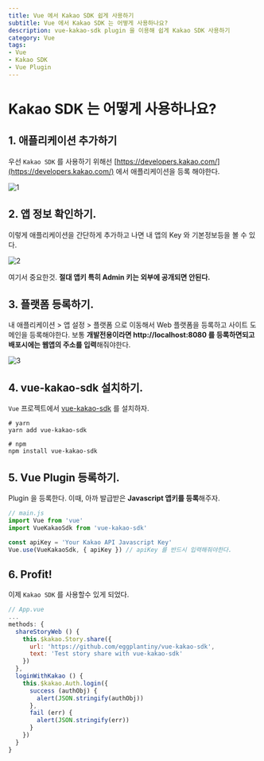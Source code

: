 ```yaml
---
title: Vue 에서 Kakao SDK 쉽게 사용하기
subtitle: Vue 에서 Kakao SDK 는 어떻게 사용하나요?
description: vue-kakao-sdk plugin 을 이용해 쉽게 Kakao SDK 사용하기
category: Vue
tags:
- Vue
- Kakao SDK
- Vue Plugin
---
```


# Kakao SDK 는 어떻게 사용하나요?

## 1. 애플리케이션 추가하기

우선 `Kakao SDK` 를 사용하기 위해선 [https://developers.kakao.com/](https://developers.kakao.com/) 에서 애플리케이션을 등록 해야한다.

![1](/images/vue-kakao-sdk/1.png)

## 2. 앱 정보 확인하기.

이렇게 애플리케이션을 간단하게 추가하고 나면 내 앱의 Key 와 기본정보등을 볼 수 있다.

![2](/images/vue-kakao-sdk/2.png)

여기서 중요한것. **절대 앱키 특히 Admin 키는 외부에 공개되면 안된다.**

## 3. 플랫폼 등록하기.

내 애플리케이션 > 앱 설정 > 플랫폼 으로 이동해서 Web 플랫폼을 등록하고 사이트 도메인을 등록해야한다. 보통 **개발전용이라면 http://localhost:8080 를 등록하면되고 배포시에는 웹앱의 주소를 입력**해줘야한다.

![3](/images/vue-kakao-sdk/3.png)

## 4. vue-kakao-sdk 설치하기.

`Vue` 프로젝트에서 [vue-kakao-sdk](https://github.com/eggplantiny/vue-kakao-sdk) 를 설치하자.

```text
# yarn
yarn add vue-kakao-sdk

# npm
npm install vue-kakao-sdk
```

## 5. Vue Plugin 등록하기.

Plugin 을 등록한다. 이때, 아까 발급받은 **Javascript 앱키를 등록**해주자.

```js
// main.js
import Vue from 'vue'
import VueKakaoSdk from 'vue-kakao-sdk'

const apiKey = 'Your Kakao API Javascript Key'
Vue.use(VueKakaoSdk, { apiKey }) // apiKey 를 반드시 입력해줘야한다.
```

## 6. Profit!

이제 `Kakao SDK` 를 사용할수 있게 되었다.

```js
// App.vue
...
methods: {
  shareStoryWeb () {
    this.$kakao.Story.share({
      url: 'https://github.com/eggplantiny/vue-kakao-sdk',
      text: 'Test story share with vue-kakao-sdk'
    })
  },
  loginWithKakao () {
    this.$kakao.Auth.login({
      success (authObj) {
        alert(JSON.stringify(authObj))
      },
      fail (err) {
        alert(JSON.stringify(err))
      }
    })
  }
}
```

